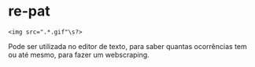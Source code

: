 # re-pat

    <img src=".*.gif"\s?>

Pode ser utilizada no editor de texto, para saber quantas ocorrências tem ou até mesmo, para fazer um webscraping.
